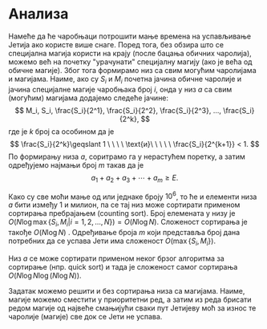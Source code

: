 # Анализа

Намеће да ће чаробњаци потрошити мање времена на успављивање Јетија ако користе више снаге. Поред тога, без обзира што се специјална магија користи на крају (после бацања обичних чаролија), можемо већ на почетку "урачунати" специјалну магију (ако је већа од обичне магије).
Због тога формирамо низ са свим могућим чаролијама и магијама. Наиме, ако су $S_i$ и $M_i$ почетна јачина обичне чаролије и јачина специјалне магије чаробњака број $i$, онда у низ $a$ са свим (могућим) магијама додајемо следеће јачине:
$$
M_i, S_i, \frac{S_i}{2^1}, \frac{S_i}{2^2}, \frac{S_i}{2^3}, ..., \frac{S_i}{2^k}, 
$$
где је $k$ број са особином да је 
$$
\frac{S_i}{2^k}\geqslant 1 \ \ \ \ \text{и}\ \ \ \ \ \frac{S_i}{2^{k+1}} < 1.
$$
По формирању низа $a$, соритрамо га у нерастућем поретку, а затим одређујемо најмањи број $m$ такав да је
$$
a_1 + a_2 + a_3 + \dotsb + a_m \geqslant E.
$$

Како су све моћи мање од или једнаке броју $10^6$, то ће и елементи низа $a$ бити између $1$ и милион, па се тај низ може сортирати применом сортирања пребрајањем (counting sort). Број елемената у низу је $О(N\log\max\{S_i, M_i|i=1, 2, ..., N\}) = O(N\log N)$. Сложеност сортирања је такође $О(N\log N)$ . Одређивање броја $m$ који представља број дана потребних да се успава Јети има сложеност $О(\max\{S_i,M_i\})$.


Низ $a$ се може сортирати применом неког брзог алгоритма за сортирање (нпр. quick sort)  и тада  је сложеност самог сортирања $O(N\log N\log(N\log N))$.

Задатак можемо решити и без сортирања низа са магијама. Наиме, магије можемо сместити у приоритетни ред, а затим из реда брисати редом магије од највеће смањијући сваки пут Јетијеву моћ за износ те чаролије (магије) све док се Јети не успава.
